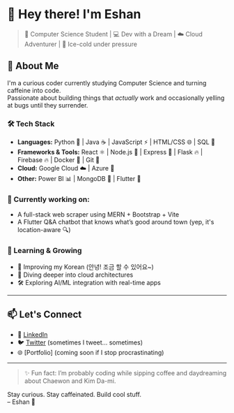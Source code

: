 # 👋 Hey there! I'm Eshan

> 🧠 Computer Science Student | 💻 Dev with a Dream | ☁️ Cloud Adventurer | 🧊 Ice-cold under pressure

## 🚀 About Me
I'm a curious coder currently studying Computer Science and turning caffeine into code.  
Passionate about building things that *actually* work and occasionally yelling at bugs until they surrender.

### 🛠️ Tech Stack
- **Languages:** Python 🐍 | Java ☕ | JavaScript ⚡ | HTML/CSS 🌐 | SQL 🧠  
- **Frameworks & Tools:** React ⚛️ | Node.js 🧩 | Express 🚂 | Flask 🔥 | Firebase 🔥 | Docker 🐳 | Git 🧬  
- **Cloud:** Google Cloud ☁️ | Azure 💠  
- **Other:** Power BI 📊 | MongoDB 🍃 | Flutter 💙

### 🧩 Currently working on:
- A full-stack web scraper using MERN + Bootstrap + Vite  
- A Flutter Q&A chatbot that knows what’s good around town (yep, it's location-aware 🔍)

### 🌱 Learning & Growing
- 📖 Improving my Korean (안녕! 조금 할 수 있어요~)  
- 🧠 Diving deeper into cloud architectures  
- 🛠️ Exploring AI/ML integration with real-time apps

---

## 📫 Let's Connect
- 💼 [LinkedIn](https://www.linkedin.com/in/eshan-kumar02)  
- 🐦 [Twitter](https://twitter.com/apollomania) (sometimes I tweet... sometimes)  
- 🌐 [Portfolio] (coming soon if I stop procrastinating)

---

> ✨ Fun fact: I’m probably coding while sipping coffee and daydreaming about Chaewon and Kim Da-mi.

Stay curious. Stay caffeinated. Build cool stuff.  
– Eshan 💙  



<!---
ApolloMANIA/ApolloMANIA is a ✨ special ✨ repository because its `README.md` (this file) appears on your GitHub profile.
You can click the Preview link to take a look at your changes.
--->
